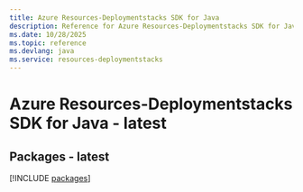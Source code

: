 ```yaml
---
title: Azure Resources-Deploymentstacks SDK for Java
description: Reference for Azure Resources-Deploymentstacks SDK for Java
ms.date: 10/28/2025
ms.topic: reference
ms.devlang: java
ms.service: resources-deploymentstacks
---
```

# Azure Resources-Deploymentstacks SDK for Java - latest
## Packages - latest
[!INCLUDE [packages](resources-deploymentstacks-index.md)]